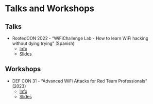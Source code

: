 # Talks and Workshops

## Talks

- RootedCON 2022 - “WiFiChallenge Lab - How to learn WiFi hacking without dying trying” (Spanish)
	- [Info](https://www.rootedcon.com/schedule-rooted2022/#session-464)
	- [Slides](./WiFiChallenge%20Lab/RootedCON%202022%20-%20WiFiChallenge%20Lab.pdf)

## Workshops

- DEF CON 31 - “Advanced WiFi Attacks for Red Team Professionals” (2023)
	- [Info](https://forum.defcon.org/node/246030)
	- [Slides](./Advanced%20WiFi%20Attacks%20for%20Red%20Team%20Professionals/DEF%20CON%2031%20-%20Advanced%20WiFi%20Attacks%20for%20Red%20Team%20Professionals.pdf)


